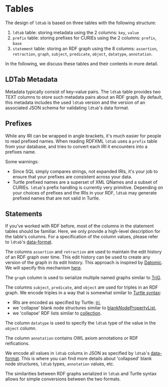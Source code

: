 # Tables

The design of `ldtab` is based on three tables with the following structure:

1. `ldtab` table: storing metadata using the 2 columns: `key`, `value`
2. `prefix` table: storing prefixes for CURIEs using the 2 columns: `prefix`, `base`
3. `statement` table: storing an RDF graph using the 8 columns: `assertion`, `retraction`, `graph`, `subject`, `predicate`, `object`, `datatype`, `annotation`.

In the following, we discuss these tables and their contents in more detail.

## LDTab Metadata

Metadata typically consist of key–value pairs.
The `ldtab` table provides two TEXT columns  to store such metadata pairs about an RDF graph.
By default, this metadata includes the used `ldtab` version and the version of an associated JSON schema for validating `ldtab`'s data format.

## Prefixes

While any IRI can be wrapped in angle brackets,
it's much easier for people to read prefixed names.
When reading RDFXML `ldtab` uses a `prefix` table from your database,
and tries to convert each IRI it encounters into a prefixes name.

Some warnings:

- Since SQL simply compares strings, not expanded IRIs,
  it's your job to ensure that your prefixes are consistent across your data.
- Turtle prefixed names are a superset of XML QNames and a subset of CURIEs.
  `ldtab`'s prefix handling is currently very primitive.
  Depending on your choices of prefixes and the IRIs in your RDF,
  `ldtab` may generate prefixed names that are not valid in Turtle.

## Statements

If you've worked with RDF before,
most of the columns in the statement tables should be familiar.
Here, we only provide a high-level description for the table's columns.
For a specification of the column values, please refer to `ldtab`'s [data-format](link).

The columns `assertion` and `retraction` are used to maintain the edit history of an RDF graph over time.
This edit history can be used to create any version of the graph in its edit history.
This approach is inspired by [Datomic](https://www.datomic.com/).
We will specify this mechanism [here](link).

The `graph` column is used to serialize multiple named graphs similar to [TriG](https://www.w3.org/TR/trig/).

The columns `subject`, `predicate`, and `object` are used for triples in an RDF graph.
We encode triples in a way that is somewhat similar to [Turtle syntax](https://www.w3.org/TR/turtle/):

- IRIs are encoded as specified by Turtle: [iri](https://www.w3.org/TR/turtle/#grammar-production-iri),
- we 'collapse' blank node structures similar to [blankNodePropertyList](https://www.w3.org/TR/turtle/#grammar-production-blankNodePropertyList),
- we 'collapse' RDF lists similar to [collection](https://www.w3.org/TR/turtle/#grammar-production-collection).

The column `datatype` is used to specify the `ldtab` type of the value in the `object` column.

The column `annotation` contains OWL axiom annotations or RDF reifications.

We encode all values in `ldtab` colums in JSON as specified by `ldtab`'s [data-format](link).
This is where you can find more details about 'collapsed' blank node structures, `ldtab` types, `annotation` values, etc.

The similarities between RDF graphs serialized in `ldtab` and Turtle syntax allows for simple conversions between the two formats.
